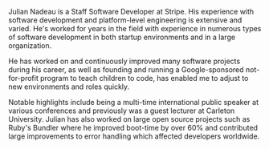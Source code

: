 Julian Nadeau is a Staff Software Developer at Stripe. His experience with software development and platform-level engineering is extensive and varied. He's worked for years in the field with experience in numerous types of software development in both startup environments and in a large organization.

He has worked on and continuously improved many software projects during his career, as well as founding and running a Google-sponsored not-for-profit program to teach children to code, has enabled me to adjust to new environments and roles quickly.

Notable highlights include being a multi-time international public speaker at various conferences and previously was a guest lecturer at Carleton University. Julian has also worked on large open source projects such as Ruby's Bundler where he improved boot-time by over 60% and contributed large improvements to error handling which affected developers worldwide.

